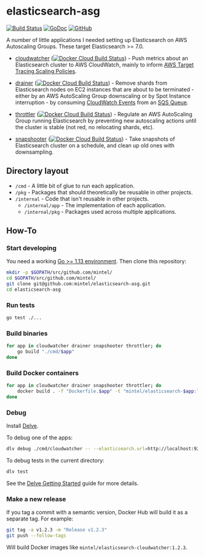 # elasticsearch-asg

[![Build Status](https://travis-ci.org/mintel/elasticsearch-asg.svg?branch=master)](https://travis-ci.org/mintel/elasticsearch-asg)
[![GoDoc](https://godoc.org/github.com/mintel/elasticsearch-asg?status.svg)](https://godoc.org/github.com/mintel/elasticsearch-asg)
[![GitHub](https://img.shields.io/github/license/mintel/elasticsearch-asg.svg)](https://raw.githubusercontent.com/mintel/elasticsearch-asg/master/LICENSE)

A number of little applications I needed setting up Elasticsearch on AWS Autoscaling Groups.
These target Elasticsearch >= 7.0.

- [cloudwatcher] ([![Docker Cloud Build Status](https://img.shields.io/docker/cloud/build/mintel/elasticsearch-cloudwatcher.svg)](https://hub.docker.com/r/mintel/elasticsearch-cloudwatcher)) - Push metrics about an Elasticsearch cluster to AWS CloudWatch, mainly to inform [AWS Target Tracing Scaling Policies].

- [drainer] ([![Docker Cloud Build Status](https://img.shields.io/docker/cloud/build/mintel/elasticsearch-drainer.svg)](https://hub.docker.com/r/mintel/elasticsearch-drainer)) - Remove shards from Elasticsearch nodes on EC2 instances that are about to be terminated - either by an AWS AutoScaling Group downscaling or by Spot Instance interruption - by consuming [CloudWatch Events] from an [SQS Queue].

- [throttler] ([![Docker Cloud Build Status](https://img.shields.io/docker/cloud/build/mintel/elasticsearch-throttler.svg)](https://hub.docker.com/r/mintel/elasticsearch-throttler)) - Regulate an AWS AutoScaling Group running Elasticsearch by preventing new autoscaling actions until the cluster is stable (not red, no relocating shards, etc).

- [snapshooter] ([![Docker Cloud Build Status](https://img.shields.io/docker/cloud/build/mintel/elasticsearch-snapshooter.svg)](https://hub.docker.com/r/mintel/elasticsearch-snapshooter)) - Take snapshots of Elasticsearch cluster on a schedule, and clean up old ones with downsampling.

## Directory layout

- `/cmd` - A little bit of glue to run each application.
- `/pkg` - Packages that should theoretically be reusable in other projects.
- `/internal` - Code that isn't reusable in other projects.
  - `/internal/app` - The implementation of each application.
  - `/internal/pkg` - Packages used across multiple applications.

## How-To

### Start developing

You need a working [Go >= 1.13 environment](https://golang.org/doc/install).
Then clone this repository:

```sh
mkdir -p $GOPATH/src/github.com/mintel/
cd $GOPATH/src/github.com/mintel/
git clone git@github.com:mintel/elasticsearch-asg.git
cd elasticsearch-asg
```

### Run tests

```sh
go test ./...
```

### Build binaries

```sh
for app in cloudwatcher drainer snapshooter throttler; do
    go build "./cmd/$app"
done
```

### Build Docker containers

```sh
for app in cloudwatcher drainer snapshooter throttler; do
    docker build . -f "Dockerfile.$app" -t "mintel/elasticsearch-$app:latest"
done
```

### Debug

Install [Delve].

To debug one of the apps:
```sh
dlv debug ./cmd/cloudwatcher -- --elasticsearch.url=http://localhost:9200
```

To debug tests in the current directory:
```sh
dlv test
```

See the [Delve Getting Started] guide for more details.

### Make a new release

If you tag a commit with a semantic version, Docker Hub will build it as a separate tag. For example:

```sh
git tag -a v1.2.3 -m "Release v1.2.3"
git push --follow-tags
```

Will build Docker images like `mintel/elasticsearch-cloudwatcher:1.2.3`.

<!-- Links -->
[AWS Target Tracing Scaling Policies]: https://docs.aws.amazon.com/autoscaling/ec2/userguide/as-scaling-target-tracking.html
[cloudwatcher]: cmd/cloudwatcher
[drainer]: cmd/drainer
[throttler]: cmd/throttler
[snapshooter]: cmd/snapshooter
[Delve]: https://github.com/go-delve/delve
[Delve Getting Started]: https://github.com/go-delve/delve/blob/master/Documentation/cli/getting_started.md
[CloudWatch Events]: https://docs.aws.amazon.com/AmazonCloudWatch/latest/events/WhatIsCloudWatchEvents.html
[SQS Queue]: https://docs.aws.amazon.com/AWSSimpleQueueService/latest/SQSDeveloperGuide/welcome.html
<!-- /Links -->
